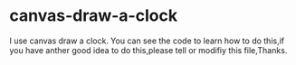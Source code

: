 # canvas-draw-a-clock
I use canvas draw a clock.
You can see the code to learn how to do this,if you have anther good idea to do this,please tell or modifiy this file,Thanks.

